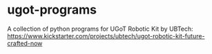# ugot-programs
A collection of python programs for UGoT Robotic Kit by UBTech: https://www.kickstarter.com/projects/ubtech/ugot-robotic-kit-future-crafted-now
